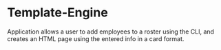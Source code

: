 # Template-Engine

Application allows a user to add employees to a roster using the CLI, and creates an HTML page using the entered info in a card format.
